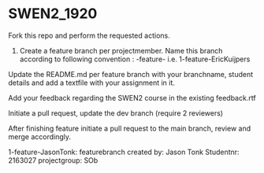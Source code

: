 # SWEN2_1920
Fork this repo and perform the requested actions.

1) Create a feature branch per projectmember. Name this branch according to following convention :
<featureId>-feature-<FirstName><LastName>
  i.e.
1-feature-EricKuijpers
  
  Update the README.md per feature branch with your branchname, student details and add a textfile with your assignment in it.
  
  Add your feedback regarding the SWEN2 course in the existing feedback.rtf
  
  Initiate a pull request, update the dev branch (require 2 reviewers)
  
  After finishing feature initiate a pull request to the main branch, review and merge accordingly.
  
  1-feature-JasonTonk:
  featurebranch created by: 
    Jason Tonk
    Studentnr: 2163027
    projectgroup: SOb
